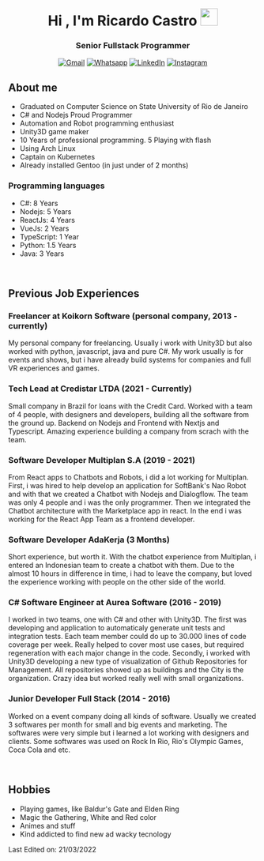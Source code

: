 <h1 align="center">Hi , I'm Ricardo Castro <img src="https://media.giphy.com/media/hvRJCLFzcasrR4ia7z/giphy.gif" width="35"></h1>
<p align="center">
  <h3 align="center">Senior Fullstack Programmer</h3>
</p>

<p align="center"> 
	<p align="center">
	<a href="mailto:ricardohcastro@hotmail.com"><img img src="https://img.shields.io/badge/gmail-%23EA4335.svg?style=plastic&logo=gmail&logoColor=white" alt="Gmail"/></a>
	<a href="https://wa.me/552107928008"><img src="https://img.shields.io/badge/whatsapp-%2325D366.svg?style=plastic&logo=whatsapp&logoColor=white" alt="Whatsapp"/></a>
	<a href="https://www.linkedin.com/in/ricardo-castro-aa74239b/"><img src="https://img.shields.io/badge/linkedin-%230A66C2.svg?style=plastic&logo=linkedin&logoColor=white" alt="LinkedIn"/></a>
	<a href="https://www.instagram.com/ricardohprc/"><img src="https://img.shields.io/badge/instagram-%23E4405F.svg?style=plastic&logo=instagram&logoColor=white" alt="Instagram"/></a>
</p>
</p>


## About me
- Graduated on Computer Science on State University of Rio de Janeiro
- C# and Nodejs Proud Programmer
- Automation and Robot programming enthusiast
- Unity3D game maker
- 10 Years of professional programming. 5 Playing with flash
- Using Arch Linux
- Captain on Kubernetes
- Already installed Gentoo (in just under of 2 months)


### Programming languages

- C#: 8 Years
- Nodejs: 5 Years
- ReactJs: 4 Years
- VueJs: 2 Years
- TypeScript: 1 Year
- Python: 1.5 Years
- Java: 3 Years

<br>

## Previous Job Experiences
### Freelancer at Koikorn Software (personal company, 2013 - currently)
  My personal company for freelancing. Usually i work with Unity3D but also worked with python, javascript, java and pure C#.
  My work usually is for events and shows, but i have already build systems for companies and full VR experiences and games.
  
### Tech Lead at Credistar LTDA (2021 - Currently)
  Small company in Brazil for loans with the Credit Card.
  Worked with a team of 4 people, with designers and developers, building all the software from the ground up. Backend on Nodejs and Frontend with Nextjs and Typescript. Amazing experience building a company from scrach with the team.
  
### Software Developer Multiplan S.A (2019 - 2021)
  From React apps to Chatbots and Robots, i did a lot working for Multiplan. First, i was hired to help develop an application for SoftBank's Nao Robot and with that we created a Chatbot with Nodejs and Dialogflow. The team was only 4 people and i was the only programmer. Then we integrated the Chatbot architecture with the Marketplace app in react. In the end i was working for the React App Team as a frontend developer.
  
### Software Developer AdaKerja (3 Months)
  Short experience, but worth it. With the chatbot experience from Multiplan, i entered an Indonesian team to create a chatbot with them. Due to the almost 10 hours in difference in time, i had to leave the company, but loved the experience working with people on the other side of the world.
  
### C# Software Engineer at Aurea Software (2016 - 2019)
  I worked in two teams, one with C# and other with Unity3D.
  The first was developing and application to automaticaly generate unit tests and integration tests. Each team member could do up to 30.000 lines of code coverage per week. Really helped to cover most use cases, but required regeneration with each major change in the code.
  Secondly, i worked with Unity3D developing a new type of visualization of Github Repositories for Management. All repositories showed up as buildings and the City is the organization. Crazy idea but worked really well with small organizations.
  
### Junior Developer Full Stack (2014 - 2016)
  Worked on a event company doing all kinds of software. Usually we created 3 softwares per month for small and big events and marketing. The softwares were very simple but i learned a lot working with designers and clients.
  Some softwares was used on Rock In Rio, Rio's Olympic Games, Coca Cola and etc.

<br>

## Hobbies

- Playing games, like Baldur's Gate and Elden Ring
- Magic the Gathering, White and Red color
- Animes and stuff
- Kind addicted to find new ad wacky tecnology

Last Edited on: 21/03/2022

